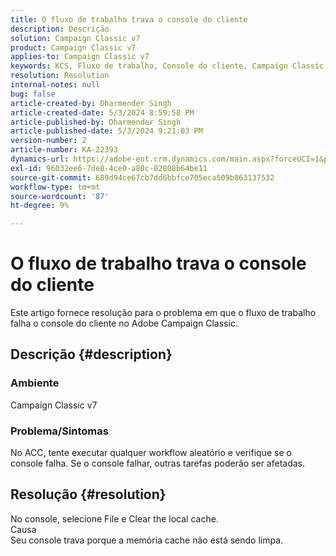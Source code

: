 ```yaml
---
title: O fluxo de trabalho trava o console do cliente
description: Descrição
solution: Campaign Classic v7
product: Campaign Classic v7
applies-to: Campaign Classic v7
keywords: KCS, Fluxo de trabalho, Console do cliente, Campaign Classic
resolution: Resolution
internal-notes: null
bug: false
article-created-by: Dharmender Singh
article-created-date: 5/3/2024 8:59:58 PM
article-published-by: Dharmender Singh
article-published-date: 5/3/2024 9:21:03 PM
version-number: 2
article-number: KA-22393
dynamics-url: https://adobe-ent.crm.dynamics.com/main.aspx?forceUCI=1&pagetype=entityrecord&etn=knowledgearticle&id=613e3e13-9009-ef11-9f8a-6045bd034c54
exl-id: 96032ee6-7de8-4ce0-a80c-82808b64be11
source-git-commit: 689d94ce67cb7dd6bbfce705eca509b863137532
workflow-type: tm+mt
source-wordcount: '87'
ht-degree: 9%

---
```


# O fluxo de trabalho trava o console do cliente


Este artigo fornece resolução para o problema em que o fluxo de trabalho falha o console do cliente no Adobe Campaign Classic.

## Descrição {#description}


### <b>Ambiente </b>

Campaign Classic v7

### <b>Problema/Sintomas</b>

No ACC, tente executar qualquer workflow aleatório e verifique se o console falha. Se o console falhar, outras tarefas poderão ser afetadas.






## Resolução {#resolution}


No console, selecione File e Clear the local cache.
<br>Causa<br>
Seu console trava porque a memória cache não está sendo limpa.
